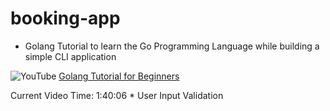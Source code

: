 # booking-app
- Golang Tutorial to learn the Go Programming Language while building a simple CLI application

![YouTube](https://img.shields.io/badge/YouTube-FF0000?style=for-the-badge&logo=youtube&logoColor=white) 
[Golang Tutorial for Beginners](https://www.youtube.com/watch?v=yyUHQIec83I)

Current Video Time: 1:40:06 * User Input Validation
